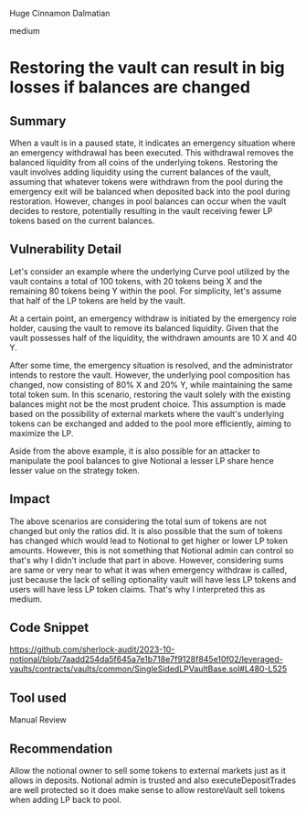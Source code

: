 Huge Cinnamon Dalmatian

medium

# Restoring the vault can result in big losses if balances are changed

## Summary
When a vault is in a paused state, it indicates an emergency situation where an emergency withdrawal has been executed. This withdrawal removes the balanced liquidity from all coins of the underlying tokens. Restoring the vault involves adding liquidity using the current balances of the vault, assuming that whatever tokens were withdrawn from the pool during the emergency exit will be balanced when deposited back into the pool during restoration. However, changes in pool balances can occur when the vault decides to restore, potentially resulting in the vault receiving fewer LP tokens based on the current balances.
## Vulnerability Detail
Let's consider an example where the underlying Curve pool utilized by the vault contains a total of 100 tokens, with 20 tokens being X and the remaining 80 tokens being Y within the pool. For simplicity, let's assume that half of the LP tokens are held by the vault.

At a certain point, an emergency withdraw is initiated by the emergency role holder, causing the vault to remove its balanced liquidity. Given that the vault possesses half of the liquidity, the withdrawn amounts are 10 X and 40 Y.

After some time, the emergency situation is resolved, and the administrator intends to restore the vault. However, the underlying pool composition has changed, now consisting of 80% X and 20% Y, while maintaining the same total token sum. In this scenario, restoring the vault solely with the existing balances might not be the most prudent choice. This assumption is made based on the possibility of external markets where the vault's underlying tokens can be exchanged and added to the pool more efficiently, aiming to maximize the LP.

Aside from the above example, it is also possible for an attacker to manipulate the pool balances to give Notional a lesser LP share hence lesser value on the strategy token. 
## Impact
The above scenarios are considering the total sum of tokens are not changed but only the ratios did. It is also possible that the sum of tokens has changed which would lead to Notional to get higher or lower LP token amounts. However, this is not something that Notional admin can control so that's why I didn't include that part in above. However, considering sums are same or very near to what it was when emergency withdraw is called, just because the lack of selling optionality vault will have less LP tokens and users will have less LP token claims. That's why I interpreted this as medium.
## Code Snippet
https://github.com/sherlock-audit/2023-10-notional/blob/7aadd254da5f645a7e1b718e7f9128f845e10f02/leveraged-vaults/contracts/vaults/common/SingleSidedLPVaultBase.sol#L480-L525
## Tool used

Manual Review

## Recommendation
Allow the notional owner to sell some tokens to external markets just as it allows in deposits. Notional admin is trusted and also executeDepositTrades are well protected so it does make sense to allow restoreVault sell tokens when adding LP back to pool.